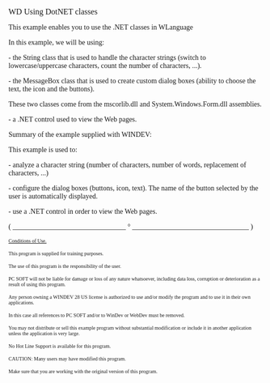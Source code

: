   
<span style="font-family:Arial sans-serif;font-size:16px;">WD Using DotNET classes</span>

  
<span style="font-family:Arial sans-serif;font-size:14px;">This example enables you to use the .NET classes in WLanguage</span>

<span style="font-family:Arial sans-serif;font-size:14px;">In this example, we will be using: </span>

<span style="font-family:Arial sans-serif;font-size:14px;">- the String class that is used to handle the character strings (switch to lowercase/uppercase characters, count the number of characters, ...).</span>

<span style="font-family:Arial sans-serif;font-size:14px;">- the MessageBox class that is used to create custom dialog boxes (ability to choose the text, the icon and the buttons). </span>

<span style="font-family:Arial sans-serif;font-size:14px;">These two classes come from the mscorlib.dll and System.Windows.Form.dll assemblies.</span>

<span style="font-family:Arial sans-serif;font-size:14px;">- a .NET control used to view the Web pages.</span>

  
<span style="font-family:Arial sans-serif;font-size:14px;">Summary of the example supplied with WINDEV: </span>

<span style="font-family:Arial sans-serif;font-size:14px;">This example is used to: </span>

<span style="font-family:Arial sans-serif;font-size:14px;">- analyze a character string (number of characters, number of words, replacement of characters, ...)</span>

<span style="font-family:Arial sans-serif;font-size:14px;">- configure the dialog boxes (buttons, icon, text). The name of the button selected by the user is automatically displayed. </span>

<span style="font-family:Arial sans-serif;font-size:14px;">- use a .NET control in order to view the Web pages.</span>

  
  
<span style="font-family:Arial sans-serif;font-size:14px;">( \_\_\_\_\_\_\_\_\_\_\_\_\_\_\_\_\_\_\_\_\_\_\_\_\_\_\_\_\_\_\_\_ ° \_\_\_\_\_\_\_\_\_\_\_\_\_\_\_\_\_\_\_\_\_\_\_\_\_\_\_\_\_\_\_\_\_ )</span>

  
<span style="text-decoration:underline;font-family:Arial sans-serif;font-size:10px;">Conditions of Use.</span>

<span style="font-family:Arial sans-serif;font-size:10px;">This program is supplied for training purposes.</span>

<span style="font-family:Arial sans-serif;font-size:10px;">The use of this program is the responsibility of the user. </span>

<span style="font-family:Arial sans-serif;font-size:10px;">PC SOFT will not be liable for damage or loss of any nature whatsoever, including data loss, corruption or deterioration as a result of using this program.</span>

<span style="font-family:Arial sans-serif;font-size:10px;">Any person owning a WINDEV 28 US license is authorized to use and/or modify the program and to use it in their own applications. </span>

<span style="font-family:Arial sans-serif;font-size:10px;">In this case all references to PC SOFT and/or to WinDev or WebDev must be removed.</span>

<span style="font-family:Arial sans-serif;font-size:10px;">You may not distribute or sell this example program without substantial modification or include it in another application unless the application is very large.</span>

  
<span style="font-family:Arial sans-serif;font-size:10px;">No Hot Line Support is available for this program.</span>

  
<span style="font-family:Arial sans-serif;font-size:10px;">CAUTION: Many users may have modified this program. </span>

<span style="font-family:Arial sans-serif;font-size:10px;">Make sure that you are working with the original version of this program.</span>

  
  
  
  